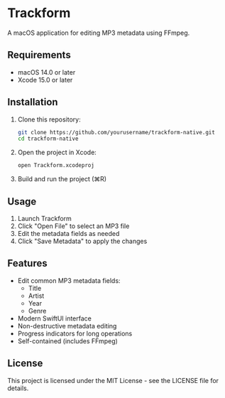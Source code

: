 # Trackform

A macOS application for editing MP3 metadata using FFmpeg.

## Requirements

- macOS 14.0 or later
- Xcode 15.0 or later

## Installation

1. Clone this repository:
   ```bash
   git clone https://github.com/yourusername/trackform-native.git
   cd trackform-native
   ```

2. Open the project in Xcode:
   ```bash
   open Trackform.xcodeproj
   ```

3. Build and run the project (⌘R)

## Usage

1. Launch Trackform
2. Click "Open File" to select an MP3 file
3. Edit the metadata fields as needed
4. Click "Save Metadata" to apply the changes

## Features

- Edit common MP3 metadata fields:
  - Title
  - Artist
  - Year
  - Genre
- Modern SwiftUI interface
- Non-destructive metadata editing
- Progress indicators for long operations
- Self-contained (includes FFmpeg)

## License

This project is licensed under the MIT License - see the LICENSE file for details. 